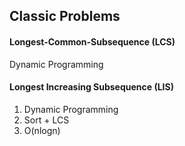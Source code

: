 Classic Problems
---

#### Longest-Common-Subsequence (LCS)

Dynamic Programming

#### Longest Increasing Subsequence (LIS)

1. Dynamic Programming
2. Sort + LCS
3. O(nlogn)


#### 
